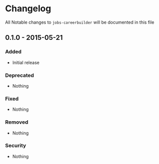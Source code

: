 # Changelog
All Notable changes to `jobs-careerbuilder` will be documented in this file

## 0.1.0 - 2015-05-21

### Added
- Initial release

### Deprecated
- Nothing

### Fixed
- Nothing

### Removed
- Nothing

### Security
- Nothing
